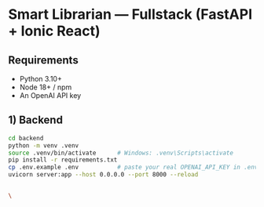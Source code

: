 # Smart Librarian — Fullstack (FastAPI + Ionic React)

## Requirements
- Python 3.10+
- Node 18+ / npm
- An OpenAI API key

## 1) Backend
```bash
cd backend
python -m venv .venv
source .venv/bin/activate      # Windows: .venv\Scripts\activate
pip install -r requirements.txt
cp .env.example .env           # paste your real OPENAI_API_KEY in .env
uvicorn server:app --host 0.0.0.0 --port 8000 --reload


\